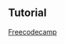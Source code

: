 ## Tutorial
[Freecodecamp](https://www.freecodecamp.org/portuguese/news/como-usar-o-webpack-com-o-react-um-tutorial-detalhado/)